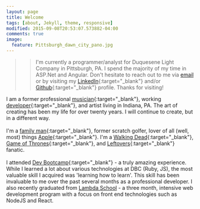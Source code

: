 ```yaml
---
layout: page
title: Welcome
tags: [about, Jekyll, theme, responsive]
modified: 2015-09-08T20:53:07.573882-04:00
comments: true
image:
  feature: Pittsburgh_dawn_city_pano.jpg
---
```


> > I'm currently a programmer/analyst for Duquesene Light Company in Pittsburgh, PA. I spend the majority of my time in ASP.Net and Angular. Don't hesitate to reach out to me via [email](mailto:dev.artist15@gmail.com) or by visiting my [LinkedIn](https://www.linkedin.com/pub/gregory-knudsen/41/b33/64){:target="_blank"} and/or [Github](https://github.com/gregknudsen){:target="_blank"} profile. Thanks for visiting!

I am a former professional [musician](http://www.sarasotaorchestra.org/our-musicians/trumpet/greg-knudsen?referer=trombinoscope){:target="_blank"}, working [developer](http://www.github.com/gregknudsen){:target="_blank"}, and artist living in Indiana, PA. The art of creating has been my life for over twenty years. I will continue to create, but in a different way.<br><br>
I'm a [family man](http://imgur.com/BAKjeyD){:target="_blank"}, <span id="former">former</span> scratch golfer, lover of all (well, most) things [Apple](http://www.apple.com){:target="_blank"}. I'm a [Walking Dead](http://www.amc.com/shows/the-walking-dead){:target="_blank"}, [Game of Thrones](http://www.hbo.com/game-of-thrones){:target="_blank"}, and [Leftovers](http://www.hbo.com/the-leftovers){:target="_blank"} fanatic.<br><br>
I attended [Dev Bootcamp](http://devbootcamp.com/locations/new-york/){:target="_blank"} - a truly amazing experience. While I learned a lot about various technologies at DBC (Ruby, JS), the most valuable skill I acquired was 'learning how to learn'. This skill has been invaluable to me over the past several months as a professional developer.
I also recently graduated from [Lambda School](https://www.lambdaschool.com) - a three month, intensive web development program with a focus on front end technologies such as NodeJS and React.<br><br>




